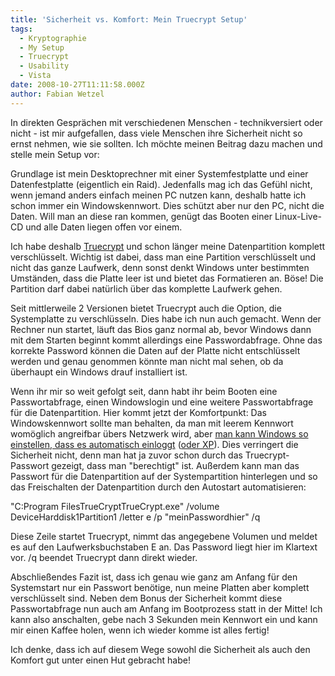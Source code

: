 ```yaml
---
title: 'Sicherheit vs. Komfort: Mein Truecrypt Setup'
tags:
  - Kryptographie
  - My Setup
  - Truecrypt
  - Usability
  - Vista
date: 2008-10-27T11:11:58.000Z
author: Fabian Wetzel
---
```


In direkten Gesprächen mit verschiedenen Menschen - technikversiert oder nicht - ist mir aufgefallen, dass viele Menschen ihre Sicherheit nicht so ernst nehmen, wie sie sollten. Ich möchte meinen Beitrag dazu machen und stelle mein Setup vor:

Grundlage ist mein Desktoprechner mit einer Systemfestplatte und einer Datenfestplatte (eigentlich ein Raid). Jedenfalls mag ich das Gefühl nicht, wenn jemand anders einfach meinen PC nutzen kann, deshalb hatte ich schon immer ein Windowskennwort. Dies schützt aber nur den PC, nicht die Daten. Will man an diese ran kommen, genügt das Booten einer Linux-Live-CD und alle Daten liegen offen vor einem.

Ich habe deshalb [Truecrypt](http://www.truecrypt.org/) und schon länger meine Datenpartition komplett verschlüsselt. Wichtig ist dabei, dass man eine Partition verschlüsselt und nicht das ganze Laufwerk, denn sonst denkt Windows unter bestimmten Umständen, dass die Platte leer ist und bietet das Formatieren an. Böse! Die Partition darf dabei natürlich über das komplette Laufwerk gehen.

Seit mittlerweile 2 Versionen bietet Truecrypt auch die Option, die Systemplatte zu verschlüsseln. Dies habe ich nun auch gemacht. Wenn der Rechner nun startet, läuft das Bios ganz normal ab, bevor Windows dann mit dem Starten beginnt kommt allerdings eine Passwordabfrage. Ohne das korrekte Password können die Daten auf der Platte nicht entschlüsselt werden und genau genommen könnte man nicht mal sehen, ob da überhaupt ein Windows drauf installiert ist.

Wenn ihr mir so weit gefolgt seit, dann habt ihr beim Booten eine Passwortabfrage, einen Windowslogin und eine weitere Passwortabfrage für die Datenpartition. Hier kommt jetzt der Komfortpunkt: Das Windowskennwort sollte man behalten, da man mit leerem Kennwort womöglich angreifbar übers Netzwerk wird, aber [man kann Windows so einstellen, dass es automatisch einloggt](http://www.tippscout.de/windows-vista-automatisch-anmelden_tipp_3640.html) ([oder XP](http://www.windows-tweaks.info/html/anmeldung.html)). Dies verringert die Sicherheit nicht, denn man hat ja zuvor schon durch das Truecrypt-Passwort gezeigt, dass man "berechtigt" ist. Außerdem kann man das Passwort für die Datenpartition auf der Systempartition hinterlegen und so das Freischalten der Datenpartition durch den Autostart automatisieren:

"C:Program FilesTrueCryptTrueCrypt.exe" /volume DeviceHarddisk1Partition1 /letter e /p "meinPasswordhier" /q

Diese Zeile startet Truecrypt, nimmt das angegebene Volumen und meldet es auf den Laufwerksbuchstaben E an. Das Password liegt hier im Klartext vor. /q beendet Truecrypt dann direkt wieder.

Abschließendes Fazit ist, dass ich genau wie ganz am Anfang für den Systemstart nur ein Passwort benötige, nun meine Platten aber komplett verschlüsselt sind. Neben dem Bonus der Sicherheit kommt diese Passwortabfrage nun auch am Anfang im Bootprozess statt in der Mitte! Ich kann also anschalten, gebe nach 3 Sekunden mein Kennwort ein und kann mir einen Kaffee holen, wenn ich wieder komme ist alles fertig!

Ich denke, dass ich auf diesem Wege sowohl die Sicherheit als auch den Komfort gut unter einen Hut gebracht habe!


